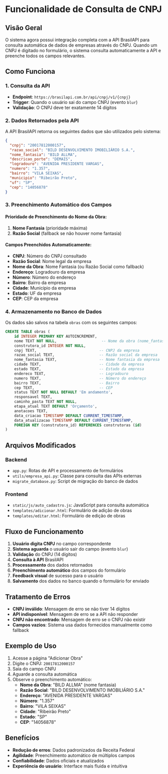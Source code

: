 # Funcionalidade de Consulta de CNPJ

## Visão Geral

O sistema agora possui integração completa com a API BrasilAPI para consulta automática de dados de empresas através do CNPJ. Quando um CNPJ é digitado no formulário, o sistema consulta automaticamente a API e preenche todos os campos relevantes.

## Como Funciona

### 1. Consulta da API
- **Endpoint**: `https://brasilapi.com.br/api/cnpj/v1/{cnpj}`
- **Trigger**: Quando o usuário sai do campo CNPJ (evento `blur`)
- **Validação**: O CNPJ deve ter exatamente 14 dígitos

### 2. Dados Retornados pela API
A API BrasilAPI retorna os seguintes dados que são utilizados pelo sistema:

```json
{
  "cnpj": "20017812000157",
  "razao_social": "BILD DESENVOLVIMENTO IMOBILIÁRIO S.A.",
  "nome_fantasia": "BILD ALLMA",
  "descricao_porte": "DEMAIS",
  "logradouro": "AVENIDA PRESIDENTE VARGAS",
  "numero": "1.357",
  "bairro": "VILA SEIXAS",
  "municipio": "Ribeirão Preto",
  "uf": "SP",
  "cep": "14056878"
}
```

### 3. Preenchimento Automático dos Campos

#### Prioridade de Preenchimento do Nome da Obra:
1. **Nome Fantasia** (prioridade máxima)
2. **Razão Social** (fallback se não houver nome fantasia)

#### Campos Preenchidos Automaticamente:
- **CNPJ**: Número do CNPJ consultado
- **Razão Social**: Nome legal da empresa
- **Nome da Obra**: Nome Fantasia (ou Razão Social como fallback)
- **Endereço**: Logradouro da empresa
- **Número**: Número do endereço
- **Bairro**: Bairro da empresa
- **Cidade**: Município da empresa
- **Estado**: UF da empresa
- **CEP**: CEP da empresa

### 4. Armazenamento no Banco de Dados

Os dados são salvos na tabela `obras` com os seguintes campos:

```sql
CREATE TABLE obras (
    id INTEGER PRIMARY KEY AUTOINCREMENT,
    nome TEXT NOT NULL,                    -- Nome da obra (nome_fantasia ou razao_social)
    construtora_id INTEGER NOT NULL,
    cnpj TEXT,                            -- CNPJ da empresa
    razao_social TEXT,                    -- Razão social da empresa
    nome_fantasia TEXT,                   -- Nome fantasia da empresa
    cidade TEXT,                          -- Cidade da empresa
    estado TEXT,                          -- Estado da empresa
    endereco TEXT,                        -- Logradouro
    numero TEXT,                          -- Número do endereço
    bairro TEXT,                          -- Bairro
    cep TEXT,                             -- CEP
    status TEXT NOT NULL DEFAULT 'Em andamento',
    responsavel TEXT,
    caminho_pasta TEXT NOT NULL,
    etapa_atual TEXT DEFAULT 'Orçamento',
    anotacoes TEXT,
    data_criacao TIMESTAMP DEFAULT CURRENT_TIMESTAMP,
    data_atualizacao TIMESTAMP DEFAULT CURRENT_TIMESTAMP,
    FOREIGN KEY (construtora_id) REFERENCES construtoras (id)
)
```

## Arquivos Modificados

### Backend
- `app.py`: Rotas de API e processamento de formulários
- `utils/empresa_api.py`: Classe para consulta das APIs externas
- `migrate_database.py`: Script de migração do banco de dados

### Frontend
- `static/js/auto_cadastro.js`: JavaScript para consulta automática
- `templates/adicionar.html`: Formulário de adição de obras
- `templates/editar.html`: Formulário de edição de obras

## Fluxo de Funcionamento

1. **Usuário digita CNPJ** no campo correspondente
2. **Sistema aguarda** o usuário sair do campo (evento `blur`)
3. **Validação** do CNPJ (14 dígitos)
4. **Consulta à API** BrasilAPI
5. **Processamento** dos dados retornados
6. **Preenchimento automático** dos campos do formulário
7. **Feedback visual** de sucesso para o usuário
8. **Salvamento** dos dados no banco quando o formulário for enviado

## Tratamento de Erros

- **CNPJ inválido**: Mensagem de erro se não tiver 14 dígitos
- **API indisponível**: Mensagem de erro se a API não responder
- **CNPJ não encontrado**: Mensagem de erro se o CNPJ não existir
- **Campos vazios**: Sistema usa dados fornecidos manualmente como fallback

## Exemplo de Uso

1. Acesse a página "Adicionar Obra"
2. Digite o CNPJ: `20017812000157`
3. Saia do campo CNPJ
4. Aguarde a consulta automática
5. Observe o preenchimento automático:
   - **Nome da Obra**: "BILD ALLMA" (nome fantasia)
   - **Razão Social**: "BILD DESENVOLVIMENTO IMOBILIÁRIO S.A."
   - **Endereço**: "AVENIDA PRESIDENTE VARGAS"
   - **Número**: "1.357"
   - **Bairro**: "VILA SEIXAS"
   - **Cidade**: "Ribeirão Preto"
   - **Estado**: "SP"
   - **CEP**: "14056878"

## Benefícios

- **Redução de erros**: Dados padronizados da Receita Federal
- **Agilidade**: Preenchimento automático de múltiplos campos
- **Confiabilidade**: Dados oficiais e atualizados
- **Experiência do usuário**: Interface mais fluida e intuitiva 